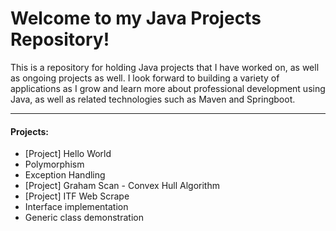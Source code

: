 <h1>Welcome to my Java Projects Repository!</h1>

<p>This is a repository for holding Java projects that I have worked on, as well as ongoing projects as well. I look forward to building a variety of applications as I grow and learn more about professional development using Java, as well as related technologies such as Maven and Springboot.</p>

<hr>

<h4>Projects:</h4>
<ul>
	<li>[Project] Hello World</li>
	<li>Polymorphism</li>
	<li>Exception Handling</li>
	<li>[Project] Graham Scan - Convex Hull Algorithm</li>
	<li>[Project] ITF Web Scrape</li>
	<li>Interface implementation</li>
	<li>Generic class demonstration</li>
</ul>
